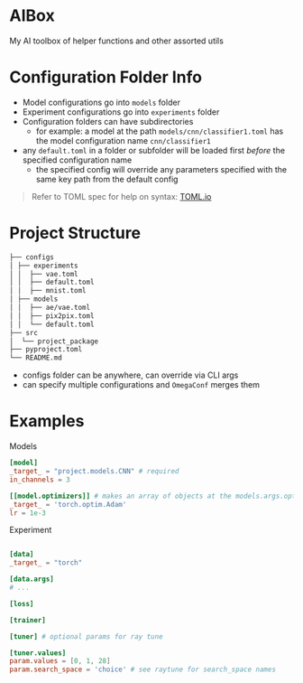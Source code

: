 # AIBox

My AI toolbox of helper functions and other assorted utils

# Configuration Folder Info

- Model configurations go into `models` folder
- Experiment configurations go into `experiments` folder
- Configuration folders can have subdirectories
  - for example: a model at the path `models/cnn/classifier1.toml` has the model configuration name `cnn/classifier1`
- any `default.toml` in a folder or subfolder will be loaded first _before_ the specified configuration name
  - the specified config will override any parameters specified with the same key path from the default config

> Refer to TOML spec for help on syntax: [TOML.io](https://toml.io/en/)

# Project Structure

```bash
├── configs
│ ├── experiments
│ │  ├── vae.toml
│ │  ├── default.toml
│ │  ├── mnist.toml
│ ├── models
│ │  ├── ae/vae.toml
│ │  ├── pix2pix.toml
│ │  └── default.toml
├── src
│  └── project_package
├── pyproject.toml
└── README.md
```

- configs folder can be anywhere, can override via CLI args
- can specify multiple configurations and `OmegaConf` merges them

# Examples

Models

```toml
[model]
_target_ = "project.models.CNN" # required
in_channels = 3

[[model.optimizers]] # makes an array of objects at the models.args.optimizers path
_target_ = 'torch.optim.Adam'
lr = 1e-3


```

Experiment

```toml

[data]
_target_ = "torch"

[data.args]
# ...

[loss]

[trainer]

[tuner] # optional params for ray tune

[tuner.values]
param.values = [0, 1, 28]
param.search_space = 'choice' # see raytune for search_space names

```
